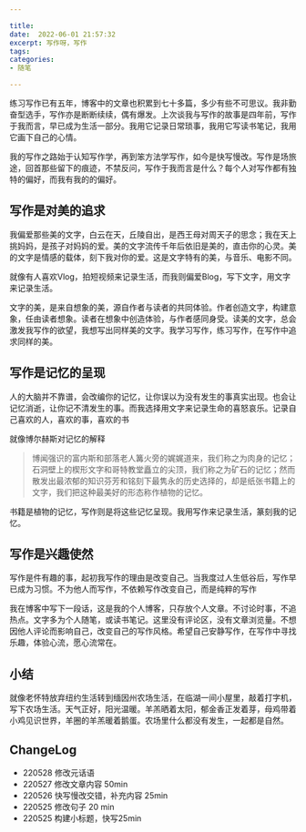 ```yaml
---

title: 
date:  2022-06-01 21:57:32
excerpt: 写作呀，写作
tags: 
categories: 
- 随笔

---
```


练习写作已有五年，博客中的文章也积累到七十多篇，多少有些不可思议。我非勤奋型选手，写作亦是断断续续，偶有爆发。上次谈我与写作的故事是四年前，写作于我而言，早已成为生活一部分。我用它记录日常琐事，我用它写读书笔记，我用它画下自己的心情。
 
我的写作之路始于认知写作学，再到笨方法学写作，如今是快写慢改。写作是场旅途，回首那些留下的痕迹，不禁反问，写作于我而言是什么？每个人对写作都有独特的偏好，而我有我的的偏好。
 
## 写作是对美的追求
 
我偏爱那些美的文字，白云在天，丘陵自出，是西王母对周天子的思念；我在天上挑妈妈，是孩子对妈妈的爱。美的文字流传千年后依旧是美的，直击你的心灵。美的文字是情感的载体，刻下我对你的爱。这是文字特有的美，与音乐、电影不同。
 
就像有人喜欢Vlog，拍短视频来记录生活，而我则偏爱Blog，写下文字，用文字来记录生活。
 
文字的美，是来自想象的美，源自作者与读者的共同体验。作者创造文字，构建意象，任由读者想象。读者在想象中创造体验，与作者感同身受。读美的文字，总会激发我写作的欲望，我想写出同样美的文字。我学习写作，练习写作，在写作中追求同样的美。
 
## 写作是记忆的呈现
 
人的大脑并不靠谱，会改编你的记忆，让你误以为没有发生的事真实出现。也会让记忆消逝，让你记不清发生的事。而我选择用文字来记录生命的喜怒哀乐。记录自己喜欢的人，喜欢的事，喜欢的书
 
就像博尔赫斯对记忆的解释
> 博闻强识的富内斯和部落老人篝火旁的娓娓道来，我们称之为肉身的记忆；石洞壁上的楔形文字和哥特教堂矗立的尖顶，我们称之为矿石的记忆；然而散发出最浓郁的知识芬芳和铭刻下最隽永的历史选择的，却是纸张书籍上的文字，我们把这种最美好的形态称作植物的记忆。
 
书籍是植物的记忆，写作则是将这些记忆呈现。我用写作来记录生活，篆刻我的记忆。
 
## 写作是兴趣使然
 
写作是件有趣的事，起初我写作的理由是改变自己。当我度过人生低谷后，写作早已成为习惯。不为他人而写作，不依赖写作改变自己，而是纯粹的写作
 
我在博客中写下一段话，这是我的个人博客，只存放个人文章。不讨论时事，不追热点。文字多为个人随笔，或读书笔记。这里没有评论区，没有文章浏览量。不想因他人评论而影响自己，改变自己的写作风格。希望自己安静写作，在写作中寻找乐趣，体验心流，愿心流常在。
 
## 小结
 
就像老怀特放弃纽约生活转到缅因州农场生活，在临湖一间小屋里，敲着打字机，写下农场生活。天气正好，阳光温暖。羊羔晒着太阳，郁金香正发着芽，母鸡带着小鸡见识世界，羊圈的羊羔暖着鹅蛋。农场里什么都没有发生，一起都是自然。
 
## ChangeLog
- 220528 修改元话语
- 220527 修改文章内容 50min
- 220526 快写慢改交错，补充内容 25min 
- 220525 修改句子 20 min 
- 220525 构建小标题，快写25min
